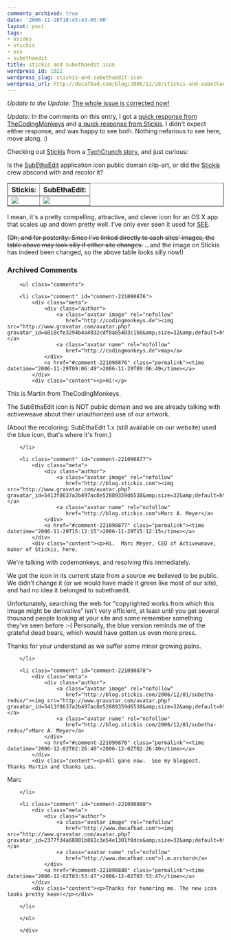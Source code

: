 ```yaml
---
comments_archived: true
date: '2006-11-28T18:45:43-05:00'
layout: post
tags:
- asides
- stickis
- osx
- subethaedit
title: stickis and subethaedit icon
wordpress_id: 1022
wordpress_slug: stickis-and-subethaedit-icon
wordpress_url: http://decafbad.com/blog/2006/11/28/stickis-and-subethaedit-icon
---
```

*Update to the Update:* [The whole issue is corrected now!](http://blog.stickis.com/2006/12/01/subetha-redux/)

*Update:*  In the comments on this entry, I got a [quick response from TheCodingMonkeys](http://decafbad.com/blog/2006/11/28/stickis-and-subethaedit-icon#comment-54166) and [a quick response from Stickis](http://decafbad.com/blog/2006/11/28/stickis-and-subethaedit-icon#comment-54240).  I didn't expect either response, and was happy to see both.  Nothing nefarious to see here, move along.  :)

Checking out [Stickis][st] from a [TechCrunch story][ts], and just curious: 

Is the [SubEthaEdit][see] application icon public domain clip-art, or did the [Stickis][st] crew abscond with and recolor it?

<table cellspacing="0" cellpadding="8" border="1"><tr><th>Stickis:</th><th>SubEthaEdit:</th></tr>
<tr><td><img src="http://stickis.com/skin/img/friend-icon.small.png" />
</td><td><img src="http://www.codingmonkeys.de/subethaedit/images/download-plain.png" /></td></tr></table>

I mean, it's a pretty compelling, attractive, and clever icon for an OS X app that scales up and down pretty well.  I've only ever seen it used for [SEE][see].

(<strike>Oh, and for posterity: Since I've linked directly to each sites' images, the table above may look silly if either site changes.</strike>  ...and the image on Stickis has indeed been changed, so the above table looks silly now!)

[see]: http://www.codingmonkeys.de/subethaedit
[st]: http://stickis.com/
[ts]: http://www.techcrunch.com/2006/11/28/stickis-launches-syndicated-web-note-taker/

<div id="comments" class="comments archived-comments">
            <h3>Archived Comments</h3>
            
        <ul class="comments">
            
        <li class="comment" id="comment-221090876">
            <div class="meta">
                <div class="author">
                    <a class="avatar image" rel="nofollow" 
                       href="http://codingmonkeys.de"><img src="http://www.gravatar.com/avatar.php?gravatar_id=6818cfe3294b4a4932cdf8a65403c1b8&amp;size=32&amp;default=http://mediacdn.disqus.com/1320279820/images/noavatar32.png"/></a>
                    <a class="avatar name" rel="nofollow" 
                       href="http://codingmonkeys.de">map</a>
                </div>
                <a href="#comment-221090876" class="permalink"><time datetime="2006-11-29T09:06:49">2006-11-29T09:06:49</time></a>
            </div>
            <div class="content"><p>Hi!</p>

<p>This is Martin from TheCodingMonkeys.</p>

<p>The SubEthaEdit icon is NOT public domain and we are already talking with activeweave about their unauthorized use of our artwork.</p>

<p>(About the recoloring: SubEthaEdit 1.x (still available on our website) used the blue icon, that's where it's from.)</p></div>
            
        </li>
    
        <li class="comment" id="comment-221090877">
            <div class="meta">
                <div class="author">
                    <a class="avatar image" rel="nofollow" 
                       href="http://blog.stickis.com"><img src="http://www.gravatar.com/avatar.php?gravatar_id=5413f8637a2b497ac8e52889359d6538&amp;size=32&amp;default=http://mediacdn.disqus.com/1320279820/images/noavatar32.png"/></a>
                    <a class="avatar name" rel="nofollow" 
                       href="http://blog.stickis.com">Marc A. Meyer</a>
                </div>
                <a href="#comment-221090877" class="permalink"><time datetime="2006-11-29T15:12:15">2006-11-29T15:12:15</time></a>
            </div>
            <div class="content"><p>Hi.  Marc Meyer, CEO of Activeweave, maker of Stickis, here.
We're talking with codemonkeys, and resolving this immediately.</p>

<p>We got the icon in its current state from a source we believed to be public.  We didn't change it (or we would have made it green like most of our site), and had no idea it belonged to subethaedit.   </p>

<p>Unfortunately, searching the web for "copyrighted works from which this image might be derivative" isn't very efficient, at least until you get several thousand people looking at your site and some remember something they've seen before :-(  Personally, the blue version reminds me of the grateful dead bears, which would have gotten us even more press.</p>

<p>Thanks for your understand as we suffer some minor growing pains.</p></div>
            
        </li>
    
        <li class="comment" id="comment-221090878">
            <div class="meta">
                <div class="author">
                    <a class="avatar image" rel="nofollow" 
                       href="http://blog.stickis.com/2006/12/01/subetha-redux/"><img src="http://www.gravatar.com/avatar.php?gravatar_id=5413f8637a2b497ac8e52889359d6538&amp;size=32&amp;default=http://mediacdn.disqus.com/1320279820/images/noavatar32.png"/></a>
                    <a class="avatar name" rel="nofollow" 
                       href="http://blog.stickis.com/2006/12/01/subetha-redux/">Marc A. Meyer</a>
                </div>
                <a href="#comment-221090878" class="permalink"><time datetime="2006-12-02T02:26:40">2006-12-02T02:26:40</time></a>
            </div>
            <div class="content"><p>All gone now.  See my blogpost.  Thanks Martin and thanks Les.
Marc</p></div>
            
        </li>
    
        <li class="comment" id="comment-221090880">
            <div class="meta">
                <div class="author">
                    <a class="avatar image" rel="nofollow" 
                       href="http://www.decafbad.com"><img src="http://www.gravatar.com/avatar.php?gravatar_id=2377f34a68801b861c3e54e1301f0dce&amp;size=32&amp;default=http://mediacdn.disqus.com/1320279820/images/noavatar32.png"/></a>
                    <a class="avatar name" rel="nofollow" 
                       href="http://www.decafbad.com">l.m.orchard</a>
                </div>
                <a href="#comment-221090880" class="permalink"><time datetime="2006-12-02T03:53:47">2006-12-02T03:53:47</time></a>
            </div>
            <div class="content"><p>Thanks for humoring me. The new icon looks pretty keen!</p></div>
            
        </li>
    
        </ul>
    
        </div>
    